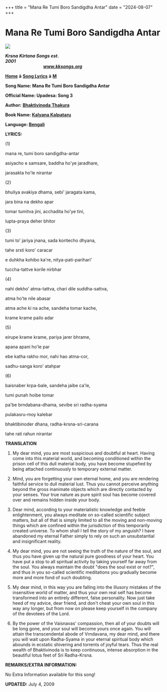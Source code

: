 +++
title = "Mana Re Tumi Boro Sandigdha Antar"
date = "2024-08-07"
+++

# Mana Re Tumi Boro Sandigdha Antar
**[![](http://kksongs.org/image_files/image002.jpg)](http://kksongs.org/)**

**_Krsna_** **_Kirtana Songs est. 2001_**                                                                                                                                                      **_www.kksongs.org_**

**[Home](http://kksongs.org/)** **à** **[Song Lyrics](http://kksongs.org/lyrics.html)** **à** **[M](http://kksongs.org/songs/song_m.html)**

**Song Name: Mana Re Tumi Boro Sandigdha Antar**

**Official Name: Upadesa: Song 3**

**Author:** [**Bhaktivinoda** **Thakura**](http://kksongs.org/authors/list/bhaktivinoda.html)

**Book Name: [Kalyana Kalpataru](http://kksongs.org/authors/kalyanakalpataru.html)**

**Language: [Bengali](http://kksongs.org/language/list/bengali.html)**

**LYRICS:**

(1)

mana re, tumi boro sandigdha-antar

asiyacho e samsare, baddha ho'ye jaradhare,

jarasakta ho'le nirantar

(2)

bhuliya avakiya dhama, sebi' jaragata kama,

jara bina na dekho apar

tomar tumitva jini, acchadita ho'ye tini,

lupta-praya deher bhitor

(3)

tumi to' jariya jnana, sada koritecho dhyana,

tahe srsti koro' caracar

e duhkha kohibo ka're, nitya-pati-parihari'

tuccha-tattve korile nirbhar

(4)

nahi dekho' atma-tattva, chari dile suddha-sattva,

atma ho'te nile abasar

atma ache ki na ache, sandeha tomar kache,

krame krame pailo adar

(5)

eirupe krame krame, pariya jarer bhrame,

apana apani ho'le par

ebe katha rakho mor, nahi hao atma-cor,

sadhu-sanga koro' atahpar

(6)

baisnaber krpa\-bale, sandeha jaibe ca'le,

tumi punah hoibe tomar

pa'be brndabana-dhama, sevibe sri radha-syama

pulakasru-moy kalebar

bhaktibinoder dhana, radha-krsna-sri-carana

tahe rati rahun nirantar

**TRANSLATION**

1) My dear mind, you are most suspicious and doubtful at heart. Having come into this material world, and becoming conditioned within the prison cell of this dull material body, you have become stupefied by being attached continuously to temporary external matter.

2) Mind, you are forgetting your own eternal home, and you are rendering faithful service to dull material lust. Thus you cannot perceive anything beyond the gross inanimate objects which are directly contacted by your senses. Your true nature as pure spirit soul has become covered over and remains hidden inside your body.

3) Dear mind, according to your materialistic knowledge and feeble enlightenment, you always meditate on so-called scientific subject matters, but all of that is simply limited to all the moving and non-moving things which are confined within the jurisdiction of this temporarily created universe. To whom shall I tell the story of my anguish? I have abandoned my eternal Father simply to rely on such an unsubstantial and insignificant reality.

4) My dear mind, you are not seeing the truth of the nature of the soul, and thus you have given up the natural pure goodness of your heart. You have put a stop to all spiritual activity by taking yourself far away from the soul. You always maintain the doubt "does the soul exist or not?", and thus in you so-called scientific meditations you gradually become more and more fond of such doubting.

5) My dear mind, in this way you are falling into the illusory mistakes of the insensitive world of matter, and thus your own real self has become transformed into an entirely different, false personality. Now just take heed of my advice, dear friend, and don't cheat your own soul in this way any longer, but from now on please keep yourself in the company of the devotees of the Lord.

6) By the power of the Vaisnavas' compassion, then all of your doubts will be long gone, and your soul will become yours once again. You will attain the transcendental abode of Vrndavana, my dear mind, and there you will wait upon Radha-Syama in your eternal spiritual body which abounds in ecstatic shivering and torrents of joyful tears. Thus the real wealth of Bhaktivinoda is to keep continuous, intense absorption in the beautiful lotus feet of Sri Radha-Krsna.

**REMARKS/EXTRA INFORMATION:**

No Extra Information available for this song!

**UPDATED:** July 4, 2009